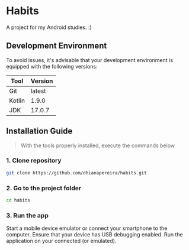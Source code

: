 # Habits
A project for my Android studies. :) 

## Development Environment
To avoid issues, it's advisable that your development environment is 
equipped with the following versions:

| Tool   | Version |
|--------|---------|
| Git    | latest  |
| Kotlin | 1.9.0   |
| JDK    | 17.0.7  |

## Installation Guide
> With the tools properly installed, execute the commands below

### **1. Clone repository**
```bash
git clone https://github.com/dhianapereira/habits.git
```

### **2. Go to the project folder**
```bash
cd habits
```

### **3. Run the app**
Start a mobile device emulator or connect your smartphone to the computer. 
Ensure that your device has USB debugging enabled. 
Run the application on your connected (or emulated).